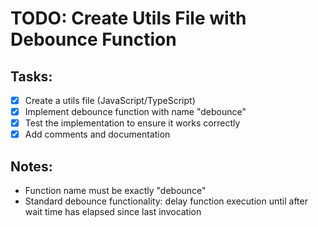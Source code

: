 # TODO: Create Utils File with Debounce Function

## Tasks:
- [x] Create a utils file (JavaScript/TypeScript)
- [x] Implement debounce function with name "debounce"
- [x] Test the implementation to ensure it works correctly
- [x] Add comments and documentation

## Notes:
- Function name must be exactly "debounce"
- Standard debounce functionality: delay function execution until after wait time has elapsed since last invocation
